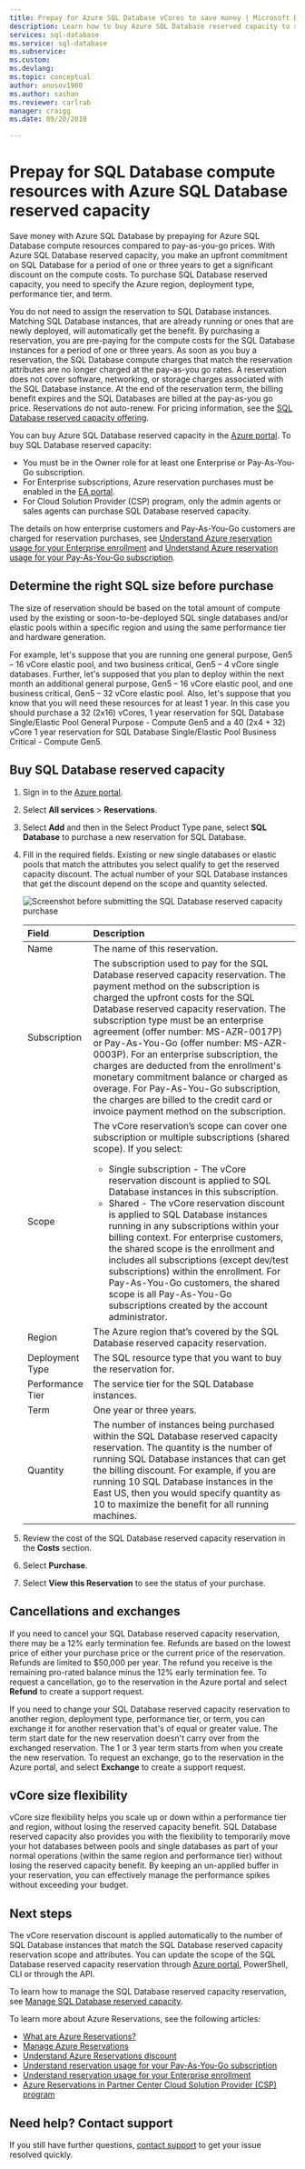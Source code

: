 ```yaml
---
title: Prepay for Azure SQL Database vCores to save money | Microsoft Docs
description: Learn how to buy Azure SQL Database reserved capacity to save on your compute costs.
services: sql-database
ms.service: sql-database
ms.subservice: 
ms.custom:
ms.devlang: 
ms.topic: conceptual
author: anosov1960
ms.author: sashan
ms.reviewer: carlrab
manager: craigg
ms.date: 09/20/2018

---
```

# Prepay for SQL Database compute resources with Azure SQL Database reserved capacity

Save money with Azure SQL Database by prepaying for Azure SQL Database compute resources compared to pay-as-you-go prices. With Azure SQL Database reserved capacity, you make an upfront commitment on SQL Database for a period of one or three years to get a significant discount on the compute costs. To purchase SQL Database reserved capacity, you need to specify the Azure region, deployment type, performance tier, and term. 

You do not need to assign the reservation to SQL Database instances. Matching SQL Database instances, that are already running or ones that are newly deployed, will automatically get the benefit. By purchasing a reservation, you are pre-paying for the compute costs for the SQL Database instances for a period of one or three years. As soon as you buy a reservation, the SQL Database compute charges that match the reservation attributes are no longer charged at the pay-as-you go rates. A reservation does not cover software, networking, or storage charges associated with the SQL Database instance. At the end of the reservation term, the billing benefit expires and the SQL Databases are billed at the pay-as-you go price. Reservations do not auto-renew. For pricing information, see the [SQL Database reserved capacity offering](https://azure.microsoft.com/pricing/details/sql-database/managed/).

You can buy Azure SQL Database reserved capacity in the [Azure portal](https://portal.azure.com). To buy SQL Database reserved capacity:
- You must be in the Owner role for at least one Enterprise or Pay-As-You-Go subscription.
- For Enterprise subscriptions, Azure reservation purchases must be enabled in the [EA portal](https://ea.azure.com).
-  For Cloud Solution Provider (CSP) program, only the admin agents or sales agents can purchase SQL Database reserved capacity.

The details on how enterprise customers and Pay-As-You-Go customers are charged for reservation purchases, see [Understand Azure reservation usage for your Enterprise enrollment](../billing/billing-understand-reserved-instance-usage-ea.md) and [Understand Azure reservation usage for your Pay-As-You-Go subscription](../billing/billing-understand-reserved-instance-usage.md).

## Determine the right SQL size before purchase

The size of reservation should be based on the total amount of compute used by the existing or soon-to-be-deployed SQL single databases and/or elastic pools within a specific region and using the same performance tier and hardware generation. 

For example, let's suppose that you are running one general purpose, Gen5 – 16 vCore elastic pool, and two business critical, Gen5 – 4 vCore single databases. Further, let's supposed that you plan to deploy within the next month an additional general purpose, Gen5 – 16 vCore elastic pool, and one business critical, Gen5 – 32 vCore elastic pool. Also, let's suppose that you know that you will need these resources for at least 1 year. In this case you should purchase a 32 (2x16) vCores, 1 year reservation for SQL Database Single/Elastic Pool General Purpose - Compute Gen5 and a 40 (2x4 + 32) vCore 1 year reservation for SQL Database Single/Elastic Pool Business Critical - Compute Gen5.

## Buy SQL Database reserved capacity

1. Sign in to the [Azure portal](https://portal.azure.com).
2. Select **All services** > **Reservations**.
3. Select **Add** and then in the Select Product Type pane, select **SQL Database** to purchase a new reservation for SQL Database.
4. Fill in the required fields. Existing or new single databases or elastic pools that match the attributes you select qualify to get the reserved capacity discount. The actual number of your SQL Database instances that get the discount depend on the scope and quantity selected.

   ![Screenshot before submitting the SQL Database reserved capacity purchase](./media/sql-database-reserved-vcores/sql-reserved-vcores-purchase.png)

    | Field      | Description|
    |:------------|:--------------|
    |Name        |The name of this reservation.| 
    |Subscription|The subscription used to pay for the SQL Database reserved capacity reservation. The payment method on the subscription is charged the upfront costs for the SQL Database reserved capacity reservation. The subscription type must be an enterprise agreement (offer number: MS-AZR-0017P) or Pay-As-You-Go (offer number: MS-AZR-0003P). For an enterprise subscription, the charges are deducted from the enrollment's monetary commitment balance or charged as overage. For Pay-As-You-Go subscription, the charges are billed to the credit card or invoice payment method on the subscription.|    
    |Scope       |The vCore reservation’s scope can cover one subscription or multiple subscriptions (shared scope). If you select: <ul><li>Single subscription - The vCore reservation discount is applied to SQL Database instances in this subscription. </li><li>Shared - The vCore reservation discount is applied to SQL Database instances running in any subscriptions within your billing context. For enterprise customers, the shared scope is the enrollment and includes all subscriptions (except dev/test subscriptions) within the enrollment. For Pay-As-You-Go customers, the shared scope is all Pay-As-You-Go subscriptions created by the account administrator.</li></ul>|
    |Region      |The Azure region that’s covered by the SQL Database reserved capacity reservation.|    
    |Deployment Type|The SQL resource type that you want to buy the reservation for.|
    |Performance Tier|The service tier for the SQL Database instances.
    |Term        |One year or three years.|
    |Quantity    |The number of instances being purchased within the SQL Database reserved capacity reservation. The quantity is the number of running SQL Database instances that can get the billing discount. For example, if you are running 10 SQL Database instances in the East US, then you would specify quantity as 10 to maximize the benefit for all running machines. |

5. Review the cost of the SQL Database reserved capacity reservation in the **Costs** section.
6. Select **Purchase**.
7. Select **View this Reservation** to see the status of your purchase.

## Cancellations and exchanges

If you need to cancel your SQL Database reserved capacity reservation, there may be a 12% early termination fee. Refunds are based on the lowest price of either your purchase price or the current price of the reservation. Refunds are limited to $50,000 per year. The refund you receive is the remaining pro-rated balance minus the 12% early termination fee. To request a cancellation, go to the reservation in the Azure portal and select **Refund** to create a support request.

If you need to change your SQL Database reserved capacity reservation to another region, deployment type, performance tier, or term, you can exchange it for another reservation that's of equal or greater value. The term start date for the new reservation doesn't carry over from the exchanged reservation. The 1 or 3 year term starts from when you create the new reservation. To request an exchange, go to the reservation in the Azure portal, and select **Exchange** to create a support request.

## vCore size flexibility

vCore size flexibility helps you scale up or down within a performance tier and region, without losing the reserved capacity benefit. SQL Database reserved capacity also provides you with the flexibility to temporarily move your hot databases between pools and single databases as part of your normal operations (within the same region and performance tier) without losing the reserved capacity benefit. By keeping an un-applied buffer in your reservation, you can effectively manage the performance spikes without exceeding your budget.

## Next steps

The vCore reservation discount is applied automatically to the number of SQL Database instances that match the SQL Database reserved capacity reservation scope and attributes. You can update the scope of the SQL Database reserved capacity reservation through [Azure portal](https://portal.azure.com), PowerShell, CLI or through the API. 

To learn how to manage the SQL Database reserved capacity reservation, see [Manage SQL Database reserved capacity](../billing/billing-manage-reserved-vm-instance.md).

To learn more about Azure Reservations, see the following articles:

- [What are Azure Reservations?](../billing/billing-save-compute-costs-reservations.md)
- [Manage Azure Reservations](../billing/billing-manage-reserved-vm-instance.md)
- [Understand Azure Reservations discount](../billing/billing-understand-reservation-charges.md)
- [Understand reservation usage for your Pay-As-You-Go subscription](../billing/billing-understand-reserved-instance-usage.md)
- [Understand reservation usage for your Enterprise enrollment](../billing/billing-understand-reserved-instance-usage-ea.md)
- [Azure Reservations in Partner Center Cloud Solution Provider (CSP) program](https://docs.microsoft.com/partner-center/azure-reservations)

## Need help? Contact support

If you still have further questions, [contact support](https://portal.azure.com/?#blade/Microsoft_Azure_Support/HelpAndSupportBlade) to get your issue resolved quickly.

